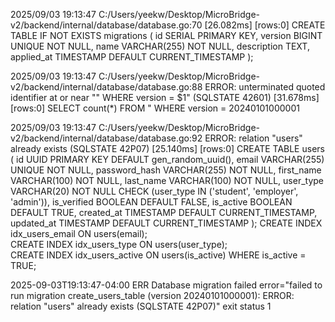 
2025/09/03 19:13:47 C:/Users/yeekw/Desktop/MicroBridge-v2/backend/internal/database/database.go:70
[26.082ms] [rows:0]
                CREATE TABLE IF NOT EXISTS migrations (
                        id SERIAL PRIMARY KEY,
                        version BIGINT UNIQUE NOT NULL,
                        name VARCHAR(255) NOT NULL,
                        description TEXT,
                        applied_at TIMESTAMP DEFAULT CURRENT_TIMESTAMP
                );


2025/09/03 19:13:47 C:/Users/yeekw/Desktop/MicroBridge-v2/backend/internal/database/database.go:88 ERROR: unterminated quoted identifier at or near "" WHERE version = $1" (SQLSTATE 42601)
[31.678ms] [rows:0] SELECT count(*) FROM " WHERE version = 20240101000001

2025/09/03 19:13:47 C:/Users/yeekw/Desktop/MicroBridge-v2/backend/internal/database/database.go:92 ERROR: relation "users" already exists (SQLSTATE 42P07)
[25.140ms] [rows:0]
                                CREATE TABLE users (
                                        id UUID PRIMARY KEY DEFAULT gen_random_uuid(),
                                        email VARCHAR(255) UNIQUE NOT NULL,
                                        password_hash VARCHAR(255) NOT NULL,
                                        first_name VARCHAR(100) NOT NULL,
                                        last_name VARCHAR(100) NOT NULL,
                                        user_type VARCHAR(20) NOT NULL CHECK (user_type IN ('student', 'employer', 'admin')),
                                        is_verified BOOLEAN DEFAULT FALSE,
                                        is_active BOOLEAN DEFAULT TRUE,
                                        created_at TIMESTAMP DEFAULT CURRENT_TIMESTAMP,
                                        updated_at TIMESTAMP DEFAULT CURRENT_TIMESTAMP
                                );
                                CREATE INDEX idx_users_email ON users(email);        
                                CREATE INDEX idx_users_type ON users(user_type);     
                                CREATE INDEX idx_users_active ON users(is_active) WHERE is_active = TRUE;

2025-09-03T19:13:47-04:00 ERR Database migration failed error="failed to run migration create_users_table (version 20240101000001): ERROR: relation \"users\" already exists (SQLSTATE 42P07)"
exit status 1